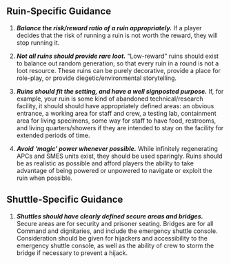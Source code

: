 ## Ruin-Specific Guidance

1. ***Balance the risk/reward ratio of a ruin appropriately.*** If a player
   decides that the risk of running a ruin is not worth the reward, they will
   stop running it.

2. ***Not all ruins should provide rare loot.*** “Low-reward” ruins should exist
   to balance out random generation, so that every ruin in a round is not a loot
   resource. These ruins can be purely decorative, provide a place for
   role-play, or provide diegetic/environmental storytelling.

3. ***Ruins should fit the setting, and have a well signposted purpose.*** If,
   for example, your ruin is some kind of abandoned technical/research facility,
   it should should have appropriately defined areas: an obvious entrance, a
   working area for staff and crew, a testing lab, containment area for living
   specimens, some way for staff to have food, restrooms, and living
   quarters/showers if they are intended to stay on the facility for extended
   periods of time.

4. ***Avoid ‘magic’ power whenever possible.*** While infinitely regenerating
   APCs and SMES units exist, they should be used sparingly. Ruins should be as
   realistic as possible and afford players the ability to take advantage of
   being powered or unpowered to navigate or exploit the ruin when possible.

## Shuttle-Specific Guidance

1. ***Shuttles should have clearly defined secure areas and bridges.*** Secure
   areas are for security and prisoner seating. Bridges are for all Command and
   dignitaries, and include the emergency shuttle console. Consideration should
   be given for hijackers and accessibility to the emergency shuttle console, as
   well as the ability of crew to storm the bridge if necessary to prevent a
   hijack.
